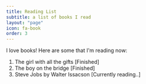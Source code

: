 ```yaml
---
title: Reading List
subtitle: a list of books I read
layout: "page"
icon: fa-book
order: 3
---
```


I love books! Here are some that I'm reading now:

1. The girl with all the gifts [Finished]
2. The boy on the bridge [Finished]
3. Steve Jobs by Walter Issacson [Currently reading..]
